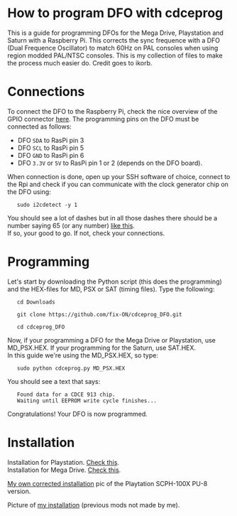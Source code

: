 # How to program DFO with cdceprog
This is a guide for programming DFOs for the Mega Drive, Playstation and Saturn with a Raspberry Pi. This corrects the sync frequence with a DFO (Dual Frequence Oscillator) to match 60Hz on PAL consoles when using region modded PAL/NTSC consoles. This is my collection of files to make the process much easier do. Credit goes to ikorb. 

# Connections

To connect the DFO to the Raspberry Pi, check the nice overview of the
GPIO connector [here](http://pi.gadgetoid.com/pinout). The programming
pins on the DFO must be connected as follows:

* DFO `SDA` to RasPi pin 3
* DFO `SCL` to RasPi pin 5
* DFO `GND` to RasPi pin 6
* DFO `3.3V` or `5V` to RasPi pin 1 or 2 (depends on the DFO board).

When connection is done, open up your SSH software of choice, connect to the Rpi and check if you can communicate with the clock generator chip on the DFO using:

       sudo i2cdetect -y 1

You should see a lot of dashes but in all those dashes there should be a number saying 65 (or any number) [like this](https://lh3.googleusercontent.com/_Gxg1M49yRi2BTcX0c3Z45i9h1tF_bkZa5rPwzWThPDWSAVoe7ZAxWv1xEoaSQSiG40iK5rT7gLBfwl75UDkaSGNPgL3dOsNAjHFuS8S7v5-eZkJk62OTY54CyYILQQZ1Pm8r546riM=w2400).
<br>If so, your good to go. If not, check your connections.

# Programming

Let's start by downloading the Python script (this does the programming) and the HEX-files for MD, PSX or SAT (timing files).
Type the following:

       cd Downloads
       
       git clone https://github.com/fix-ON/cdceprog_DFO.git
       
       cd cdceprog_DFO
       
Now, if your programming a DFO for the Mega Drive or Playstation, use MD_PSX.HEX.
If your programming for the Saturn, use SAT.HEX.
<br>In this guide we're using the MD_PSX.HEX, so type:

       sudo python cdceprog.py MD_PSX.HEX 
       
You should see a text that says: 

       Found data for a CDCE 913 chip.
       Waiting until EEPROM write cycle finishes...
       
Congratulations! 
Your DFO is now programmed.

# Installation
       
Installation for Playstation. [Check this](https://www.consolesunleashed.com/guides/sony-playstation-dual-frequency-oscillator-install-guide/).
<br>Installation for Mega Drive. [Check this](https://www.consolesunleashed.com/guides/sony-playstation-dual-frequency-oscillator-install-guide/).

[My own corrected installation](https://lh3.googleusercontent.com/YM1fPKKGZmAsZ23TLTULbut0lwdu7vYrq3Oe_t-7z9aZYnW7kQdPS30FKhKIY_Z4Xth14he5_4DSMkzZdRePHbivP_WVnAIu9CCfXsZncvz31CIxwi5SFzW7G0Sq5I7l-KcyscL1HO0=w2400) pic of the Playtation SCPH-100X PU-8 version. 

Picture of [my installation](https://lh3.googleusercontent.com/yA1KRLiw6e9q29PxjYsE2boe5n0g3t3T99dDg1JlJhc2YcsBoSy-kkWRHj08fb8A3P_q4zZzKag11orBf0PaYURxHIdjlMMwspfZJojBVSPcbiEr0oOo8DOR_08zUR4Pe34DS7nPWgM=w2400) (previous mods not made by me).
 












